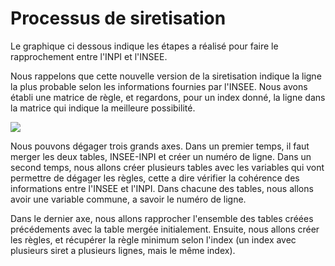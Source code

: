 # Processus de siretisation

Le graphique ci dessous indique les étapes a réalisé pour faire le rapprochement entre l'INPI et l'INSEE.

Nous rappelons que cette nouvelle version de la siretisation indique la ligne la plus probable selon les informations fournies par l'INSEE. Nous avons établi une matrice de règle, et regardons, pour un index donné, la ligne dans la matrice qui indique la meilleure possibilité.


![](https://app.lucidchart.com/publicSegments/view/dc9a6210-77ac-4358-96c9-ab5a714cfac1/image.png)

Nous pouvons dégager trois grands axes. Dans un premier temps, il faut merger les deux tables, INSEE-INPI et créer un numéro de ligne. Dans un second temps, nous allons créer plusieurs tables avec les variables qui vont permettre de dégager les règles, cette a dire vérifier la cohérence des informations entre l'INSEE et l'INPI. Dans chacune des tables, nous allons avoir une variable commune, a savoir le numéro de ligne.

Dans le dernier axe, nous allons rapprocher l'ensemble des tables créées précédements avec la table mergée initialement. Ensuite, nous allons créer les règles, et récupérer la règle minimum selon l'index (un index avec plusieurs siret a plusieurs lignes, mais le même index).
